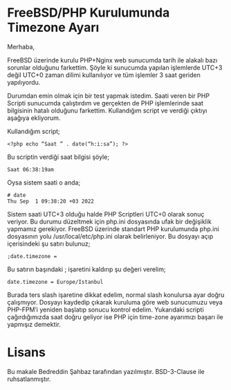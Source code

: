 # FreeBSD/PHP Kurulumunda Timezone Ayarı

Merhaba,

FreeBSD üzerinde kurulu PHP+Nginx web sunucumda tarih ile alakalı bazı sorunlar olduğunu farkettim. Şöyle ki sunucumda yapılan işlemlerde UTC+3 değil UTC+0 zaman dilimi kullanılıyor ve tüm işlemler 3 saat geriden yapılıyordu.

Durumdan emin olmak için bir test yapmak istedim. Saati veren bir PHP Scripti sunucumda çalıştırdım ve gerçekten de PHP işlemlerinde saat bilgisinin hatalı olduğunu farkettim. Kullandığım script ve verdiği çıktıyı aşağıya ekliyorum.

Kullandığım script;

```
<?php echo “Saat ” . date(“h:i:sa”); ?> 
```

Bu scriptin verdiği saat bilgisi şöyle;


```
Saat 06:38:19am
```

Oysa sistem saati o anda;

```
# date
Thu Sep  1 09:38:20 +03 2022
```

Sistem saati UTC+3 olduğu halde PHP Scriptleri UTC+0  olarak sonuç veriyor. Bu durumu düzeltmek için php.ini dosyasında ufak bir değişiklik yapmamız gerekiyor. FreeBSD üzerinde standart PHP kurulumunda php.ini dosyasının yolu /usr/local/etc/php.ini olarak belirleniyor. Bu dosyayı açıp içerisindeki şu satırı bulunuz;

```
;date.timezone = 
```

Bu satırın başındaki ; işaretini kaldırıp şu değeri verelim;

```
date.timezone = Europe/Istanbul
```

Burada ters slash işaretine dikkat edelim, normal slash konulursa ayar doğru çalışmıyor. Dosyayı kaydedip çıkarak kuruluma göre web sunucumuzu veya PHP-FPM’i yeniden başlatıp sonucu kontrol edelim. Yukarıdaki scripti çağırdığımızda saat doğru geliyor ise PHP için time-zone ayarımızı başarı ile yapmışız demektir.

# Lisans

Bu makale Bedreddin Şahbaz tarafından yazılmıştır. BSD-3-Clause ile ruhsatlanmıştır.